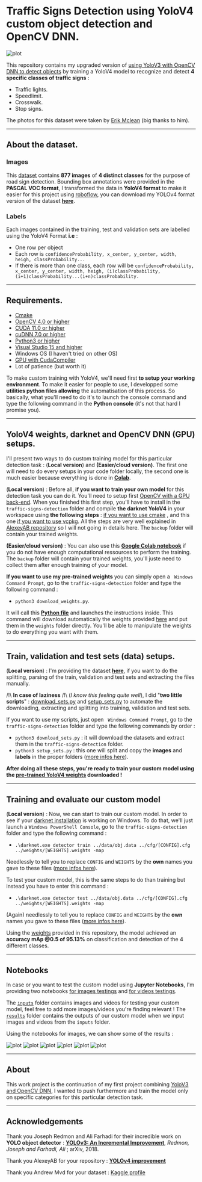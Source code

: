 # Traffic Signs Detection using YoloV4 custom object detection and OpenCV DNN.

![plot](results/images/yolov4res.jpg)

This repository contains my upgraded version of [using YoloV3 with OpenCV DNN to detect objects](https://github.com/fredotran/yolov3-opencvdnn) by training a YoloV4 model to recognize and detect **4 specific classes of traffic signs** : 

* Traffic lights.
* Speedlimit.
* Crosswalk.
* Stop signs.

The photos for this dataset were taken by [Erik Mclean](https://unsplash.com/@introspectivedsgn) (big thanks to him).

---

## About the dataset.

### Images
This [dataset](https://www.kaggle.com/andrewmvd/road-sign-detection) contains **877 images** of **4 distinct classes** for the purpose of road sign detection.
Bounding box annotations were provided in the **PASCAL VOC format**, I transformed the data in **YoloV4 format** to make it easier for this project using [roboflow](https://roboflow.com/), you can download my YOLOv4 format version of the dataset **[here](https://github.com/fredotran/traffic-signs-detection/releases/download/weights/Traffic.Road.Signs.YoloV3.format.v2-10-01-2021.darknet.zip)**. 

### Labels

Each images contained in the training, test and validation sets are labelled using the YoloV4 Format **i.e** : 
* One row per object
* Each row is `confidenceProbability, x_center, y_center, width, heigh, classProbability...`
* If there is more than one class, each row will be `confidenceProbability, x_center, y_center, width, heigh, (i)classProbability, (i+1)classProbability...(i+n)classProbability.`

--- 

## Requirements.

* [Cmake](https://cmake.org/runningcmake/)
* [OpenCV 4.0 or higher](https://opencv.org/releases/) 
* [CUDA 11.0 or higher](https://developer.nvidia.com/cuda-toolkit-archive) 
* [cuDNN 7.0 or higher](https://developer.nvidia.com/rdp/cudnn-archive) 
* [Python3 or higher](https://www.python.org/downloads/)
* [Visual Studio 15 and higher](https://visualstudio.microsoft.com/fr/downloads/)
* Windows OS (I haven't tried on other OS)
* [GPU with CudaCompiler](https://en.wikipedia.org/wiki/CUDA#GPUs_supported)
* Lot of patience (but worth it)

To make custom training with YoloV4, we'll need first **to setup your working environment**. To make it easier for people to use, I developped some **utilities python files allowing** the automatisation of this process. So basically, what you'll need to do it's to launch the console command and type the following command in the **Python console** (it's not that hard I promise you). 

--- 

## YoloV4 weights, darknet and OpenCV DNN (GPU) setups.

I'll present two ways to do custom training model for this particular detection task : (**Local version**) and **(Easier/cloud version)**. The first one will need to do every setups in your code folder locally, the second one is much easier because everything is done in **[Colab](https://colab.research.google.com/)**.

(**Local version**) : Before all, **if you want to train your own model** for this detection task you can do it. You'll need to setup first [OpenCV with a GPU back-end](https://medium.com/analytics-vidhya/build-opencv-from-source-with-cuda-for-gpu-access-on-windows-5cd0ce2b9b37). When you finished this first step, you'll have to install in the `traffic-signs-detection` folder and compile **the darknet YoloV4** in your workspace using **the following steps** : [if you want to use cmake](https://github.com/AlexeyAB/darknet#how-to-compile-on-windows-using-cmake) , and this one [if you want to use vcpkg](https://github.com/AlexeyAB/darknet#how-to-compile-on-windows-using-vcpkg). All the steps are very well explained in [AlexeyAB repository](https://github.com/AlexeyAB/darknet) so I will not going in details here. The `backup` folder will contain your trained weights.

**(Easier/cloud version)** : You can also use this **[Google Colab notebook](https://colab.research.google.com/drive/1WcBZGXvFGsOacyXI4U0OI4_bgUsX2pdG#scrollTo=NjKzw2TvZrOQ)** if you do not have enough computational ressources to perform the training. The `backup` folder will contain your trained weights, you'll juste need to collect them after enough training of your model.

**If you want to use my pre-trained weights** you can simply open a ` Windows Command Prompt`, go to the `traffic-signs-detection` folder and type the following command : 
* `python3 download_weights.py`.

It will call this **[Python file](https://github.com/fredotran/traffic-signs-detection/blob/main/download_weights.py)** and launches the instructions inside. This command will download automatically the weights provided [here](https://github.com/fredotran/traffic-signs-detection/releases) and put them in the `weights` folder directly. You'll be able to manipulate the weights to do everything you want with them.

--- 

## Train, validation and test sets (data) setups.

(**Local version**) : I'm providing the dataset **[here](https://github.com/fredotran/traffic-signs-detection/releases/download/weights/Traffic.Road.Signs.YoloV3.format.v2-10-01-2021.darknet.zip)**, if you want to do the splitting, parsing of the train, validation and test sets and extracting the files manually. 

/!\ **In case of laziness** /!\ (*I know this feeling quite well*), I did "**two little scripts**" : [download_sets.py](https://github.com/fredotran/traffic-signs-detection/blob/main/download_sets.py) and [setup_sets.py](https://github.com/fredotran/traffic-signs-detection/blob/main/setup_sets.py) to automate the downloading, extracting and splitting into training, validation and test sets.

If you want to use my scripts, just open ` Windows Command Prompt`, go to the `traffic-signs-detection` folder and type the following commands by order : 
* `python3 download_sets.py` : it will download the datasets and extract them in the `traffic-signs-detection` folder.
* `python3 setup_sets.py` : this one will split and copy the **images** and **labels** in the proper folders ([more infos here](https://github.com/AlexeyAB/darknet#how-to-train-to-detect-your-custom-objects)).

**After doing all these steps, you're ready to train your custom model using the [pre-trained YoloV4 weights](https://github.com/AlexeyAB/darknet/releases/download/darknet_yolo_v3_optimal/yolov4.conv.137) downloaded !**

---

## Training and evaluate our custom model

(**Local version**) : Now, we can start to train our custom model. In order to see if your [darknet installation](https://github.com/AlexeyAB/darknet) is working on Windows. To do that, we'll just launch a `Windows PowerShell Console`, go to the `traffic-signs-detection` folder and type the following command : 
* `.\darknet.exe detector train ../data/obj.data ../cfg/[CONFIG].cfg ../weights/[WEIGHTS].weights -map` 

Needlessly to tell you to replace `CONFIG` and `WEIGHTS` by the **own** names you gave to these files ([more infos here](https://github.com/AlexeyAB/darknet#when-should-i-stop-training)).

To test your custom model, this is the same steps to do than training but instead you have to enter this command : 
* `.\darknet.exe detector test ../data/obj.data ../cfg/[CONFIG].cfg ../weights/[WEIGHTS].weights -map` 

(Again) needlessly to tell you to replace `CONFIG` and `WEIGHTS` by the **own** names you gave to these files ([more infos here](https://github.com/AlexeyAB/darknet#custom-object-detection)).

Using the [weights](https://github.com/fredotran/traffic-signs-detection/releases/download/weights/yolov4-rds_best_2000.weights) provided in this repository, the model achieved an **accuracy mAp @0.5 of 95.13%** on classification and detection of the 4 different classes.

---

## Notebooks

In case or you want to test the custom model using **Jupyter Notebooks**, I'm providing two notebooks [for images testings](https://github.com/fredotran/traffic-signs-detection/blob/main/yolov4-traffic_road_signs-detection-images.ipynb) and [for videos testings](https://github.com/fredotran/traffic-signs-detection/blob/main/yolov4-traffic_road_signs-detection-videos.ipynb).

The [`inputs`](https://github.com/fredotran/traffic-signs-detection/tree/main/inputs) folder contains images and videos for testing your custom model, feel free to add more images/videos you're finding relevant ! The [`results`](https://github.com/fredotran/traffic-signs-detection/tree/main/results) folder contains the outputs of our custom model when we input images and videos from the `inputs` folder.

Using the notebooks for images, we can show some of the results : 

![plot](results/images/yolov4res7.jpg) ![plot](results/images/test-9.jpg) ![plot](results/images/test-3.jpg)
![plot](results/images/yolov4res8.jpg) ![plot](results/images/test-8.jpg)
![plot](results/images/yolov4res9.jpg) 

---

## About 

This work project is the continuation of my first project combining [YoloV3 and OpenCV DNN](https://github.com/fredotran/yolov3-opencvdnn), I wanted to push furthermore and train the model only on specific categories for this particular detection task.

--- 

## Acknowledgements

Thank you Joseph Redmon and Ali Farhadi for their incredible work on **YOLO object detector** : **[YOLOv3: An Incremental Improvement](https://arxiv.org/abs/1804.02767)**, *Redmon, Joseph and Farhadi, Ali* ; arXiv, 2018.

Thank you AlexeyAB for your repository : **[YOLOv4 improvement](https://github.com/AlexeyAB/darknet)**

Thank you Andrew Mvd for your dataset : [Kaggle profile](https://www.kaggle.com/andrewmvd)
